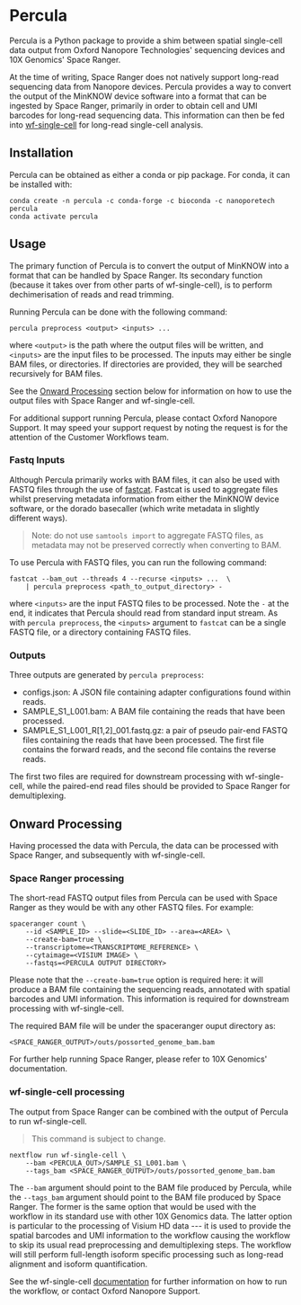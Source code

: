 # Percula

Percula is a Python package to provide a shim between spatial single-cell data output from
Oxford Nanopore Technologies' sequencing devices and 10X Genomics' Space Ranger.

At the time of writing, Space Ranger does not natively support long-read sequencing data
from Nanopore devices. Percula provides a way to convert the output of the MinKNOW device
software into a format that can be ingested by Space Ranger, primarily in order to obtain
cell and UMI barcodes for long-read sequencing data. This information can then be fed into
[wf-single-cell](https://github.com/epi2me-labs/wf-single-cell) for long-read single-cell
analysis.

## Installation

Percula can be obtained as either a conda or pip package. For conda, it can be installed
with:

    conda create -n percula -c conda-forge -c bioconda -c nanoporetech percula
    conda activate percula

## Usage

The primary function of Percula is to convert the output of MinKNOW into a format that can be
handled by Space Ranger. Its secondary function (because it takes over from other parts of
wf-single-cell), is to perform dechimerisation of reads and read trimming.

Running Percula can be done with the following command:

    percula preprocess <output> <inputs> ...

where `<output>` is the path where the output files will be written, and
`<inputs>` are the input files to be processed. The inputs may either be single BAM files,
or directories. If directories are provided, they will be searched recursively for BAM files.

See the [Onward Processing](#onward-processing) section below for information on how to use
the output files with Space Ranger and wf-single-cell.

For additional support running Percula, please contact Oxford Nanopore Support. It may speed
your support request by noting the request is for the attention of the Customer Workflows team.

### Fastq Inputs

Although Percula primarily works with BAM files, it can also be used with FASTQ files through
the use of [fastcat](https://github.com/epi2me-labs/fastcat). Fastcat is used to aggregate files
whilst preserving metadata information from either the MinKNOW device software, or the dorado
basecaller (which write metadata in slightly different ways).

> Note: do not use `samtools import` to aggregate FASTQ files, as
> metadata may not be preserved correctly when converting to BAM.

To use Percula with FASTQ files, you can run the following command:

    fastcat --bam_out --threads 4 --recurse <inputs> ...  \
        | percula preprocess <path_to_output_directory> -

where `<inputs>` are the input FASTQ files to be processed. Note the `-` at the end, it
indicates that Percula should read from standard input stream. As with `percula preprocess`,
the `<inputs>` argument to `fastcat` can be a single FASTQ file, or a directory containing
FASTQ files.

### Outputs

Three outputs are generated by `percula preprocess`:

* configs.json: A JSON file containing adapter configurations found within reads.
* SAMPLE_S1_L001.bam: A BAM file containing the reads that have been processed.
* SAMPLE_S1_L001_R[1,2]_001.fastq.gz: a pair of pseudo pair-end FASTQ files containing the
  reads that have been processed. The first file contains the forward reads, and the second
  file contains the reverse reads.

The first two files are required for downstream processing with wf-single-cell, while the
paired-end read files should be provided to Space Ranger for demultiplexing.

## Onward Processing

Having processed the data with Percula, the data can be processed with Space Ranger, and
subsequently with wf-single-cell.

### Space Ranger processing

The short-read FASTQ output files from Percula can be used with Space Ranger as they would
be with any other FASTQ files. For example:

    spaceranger count \
        --id <SAMPLE_ID> --slide=<SLIDE_ID> --area=<AREA> \
        --create-bam=true \
        --transcriptome=<TRANSCRIPTOME_REFERENCE> \
        --cytaimage=<VISIUM IMAGE> \
        --fastqs=<PERCULA OUTPUT DIRECTORY>

Please note that the `--create-bam=true` option is required here: it will produce a BAM file
containing the sequencing reads, annotated with spatial barcodes and UMI information. This
information is required for downstream processing with wf-single-cell.

The required BAM file will be under the spaceranger ouput directory as:

    <SPACE_RANGER_OUTPUT>/outs/possorted_genome_bam.bam 

For further help running Space Ranger, please refer to 10X Genomics' documentation.

### wf-single-cell processing

The output from Space Ranger can be combined with the output of Percula to run wf-single-cell.

> This command is subject to change.

    nextflow run wf-single-cell \
        --bam <PERCULA_OUT>/SAMPLE_S1_L001.bam \
        --tags_bam <SPACE_RANGER_OUTPUT>/outs/possorted_genome_bam.bam

The `--bam` argument should point to the BAM file produced by Percula, while the
`--tags_bam` argument should point to the BAM file produced by Space Ranger. The former
is the same option that would be used with the workflow in its standard use with
other 10X Genomics data. The latter option is particular to the processing of Visium HD
data --- it is used to provide the spatial barcodes and UMI information to the workflow
causing the workflow to skip its usual read preprocessing and demultiplexing steps.
The workflow will still perform full-length isoform specific processing such as long-read
alignment and isoform quantification.

See the wf-single-cell [documentation](https://epi2me.nanoporetech.com/epi2me-docs/workflows/wf-single-cell/)
for further information on how to run the workflow, or contact Oxford Nanopore Support.
